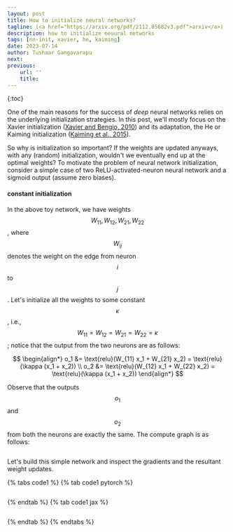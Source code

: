 ```yaml
---
layout: post
title: How to initialize neural networks?
tagline: (<a href="https://arxiv.org/pdf/2112.05682v3.pdf">arxiv</a>)
description: how to initialize neuural networks
tags: [nn-init, xavier, he, kaiming]
date: 2023-07-14
author: Tushaar Gangavarapu
next:
previous: 
    url: ''
    title:
---
```


{:toc}

One of the main reasons for the success of *deep* neural networks relies on the underlying initialization strategies. In this post, we'll mostly focus on the Xavier initialization ([Xavier and Bengio, 2010](http://proceedings.mlr.press/v9/glorot10a.html)) and its adaptation, the He or Kaiming initialization ([Kaiming et al., 2015](https://arxiv.org/abs/1502.01852)).

So why is initialization so important? If the weights are updated anyways, with any (random) initialization, wouldn't we eventually end up at the optimal weights? To motivate the problem of neural network initialization, consider a simple case of two ReLU-activated-neuron neural network and a sigmoid output (assume zero biases).

#### constant initialization

In the above toy network, we have weights $$W_{11}, W_{12}, W_{21}, W_{22}$$, where $$W_{ij}$$ denotes the weight on the edge from neuron $$i$$ to $$j$$. Let's initialize all the weights to some constant $$\kappa$$, i.e., $$W_{11} = W_{12} = W_{21} = W_{22} = \kappa$$; notice that the output from the two neurons are as follows:

$$
\begin{align*}
o_1 &= \text{relu}(W_{11} x_1 + W_{21} x_2) = \text{relu}(\kappa (x_1 + x_2)) \\
o_2 &= \text{relu}(W_{12} x_1 + W_{22} x_2) = \text{relu}(\kappa (x_1 + x_2))
\end{align*}
$$

Observe that the outputs $$o_1$$ and $$o_2$$ from both the neurons are exactly the same. The compute graph is as follows:

```
```

Let's build this simple network and inspect the gradients and the resultant weight updates.

{% tabs code1 %}
{% tab code1 pytorch %}

```python
```

{% endtab %}
{% tab code1 jax %}

```python
```

{% endtab %}
{% endtabs %}

